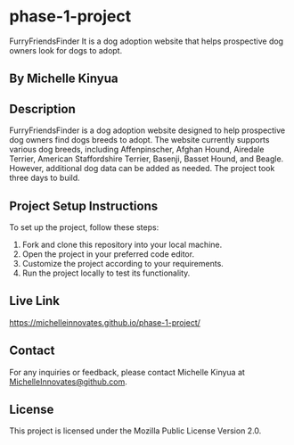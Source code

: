 
# phase-1-project
FurryFriendsFinder
It is a dog adoption website that helps prospective dog owners  look for dogs to adopt.


## By Michelle Kinyua 

## Description

FurryFriendsFinder is a dog adoption website designed to help prospective dog owners find dogs breeds to adopt. The website currently supports various dog breeds, including Affenpinscher, Afghan Hound, Airedale Terrier, American Staffordshire Terrier, Basenji, Basset Hound, and Beagle. However, additional dog data can be added as needed. The project took three days to build.

## Project Setup Instructions

To set up the project, follow these steps:

1. Fork and clone this repository into your local machine.
2. Open the project in your preferred code editor.
3. Customize the project according to your requirements.
4. Run the project locally to test its functionality.

## Live Link

https://michelleinnovates.github.io/phase-1-project/

## Contact

For any inquiries or feedback, please contact Michelle Kinyua at MichelleInnovates@github.com.

## License

This project is licensed under the Mozilla Public License Version 2.0.